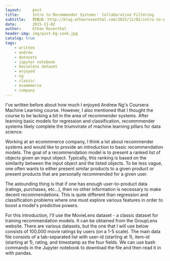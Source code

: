 ```yaml
---
layout:     post
title:      Intro to Recommender Systems： Collaborative Filtering
subtitle:   转载自：http://blog.ethanrosenthal.com/2015/11/02/intro-to-collaborative-filtering/
date:       2015-11-02
author:     Ethan Rosenthal
header-img: img/post-bg-cook.jpg
catalog: true
tags:
    - written
    - andrew
    - datasets
    - jupyter notebook
    - movielens dataset
    - enjoyed
    - ng
    - classic
    - ecommmerce
    - company
---
```


I've written before about how much I enjoyed Andrew Ng's Coursera Machine Learning course. However, I also mentioned that I thought the course to be lacking a bit in the area of recommender systems. After learning basic models for regression and classification, recommmender systems likely complete the triumvirate of machine learning pillars for data science.

Working at an ecommmerce company, I think a lot about recommender systems and would like to provide an introduction to basic recommendation models. The goal of a recommendation model is to present a ranked list of objects given an input object. Typically, this ranking is based on the similarity between the input object and the listed objects. To be less vague, one often wants to either present similar products to a given product or present products that are personally recommended for a given user.

The astounding thing is that if one has enough user-to-product data (ratings, purchases, etc...), then no other information is necessary to make decent recommendations. This is quite different than regression and classification problems where one must explore various features in order to boost a model's predictive powers.

For this introduction, I'll use the MovieLens dataset - a classic dataset for training recommendation models. It can be obtained from the GroupLens website. There are various datasets, but the one that I will use below consists of 100,000 movie ratings by users (on a 1-5 scale). The main data file consists of a tab-separated list with user-id (starting at 1), item-id (starting at 1), rating, and timestamp as the four fields. We can use bash commands in the Jupyter notebook to download the file and then read it in with pandas.
